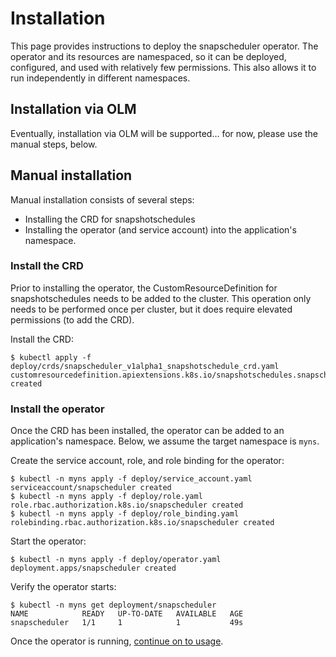 # Installation

This page provides instructions to deploy the snapscheduler operator. The
operator and its resources are namespaced, so it can be deployed, configured,
and used with relatively few permissions. This also allows it to run
independently in different namespaces.

## Installation via OLM

Eventually, installation via OLM will be supported... for now, please use the
manual steps, below.

## Manual installation

Manual installation consists of several steps:

* Installing the CRD for snapshotschedules
* Installing the operator (and service account) into the application's
  namespace.

### Install the CRD

Prior to installing the operator, the CustomResourceDefinition for
snapshotschedules needs to be added to the cluster. This operation only needs to
be performed once per cluster, but it does require elevated permissions (to add
the CRD).

Install the CRD:

```
$ kubectl apply -f deploy/crds/snapscheduler_v1alpha1_snapshotschedule_crd.yaml
customresourcedefinition.apiextensions.k8s.io/snapshotschedules.snapscheduler.backube created
```

### Install the operator

Once the CRD has been installed, the operator can be added to an application's
namespace. Below, we assume the target namespace is `myns`.

Create the service account, role, and role binding for the operator:

```
$ kubectl -n myns apply -f deploy/service_account.yaml
serviceaccount/snapscheduler created
$ kubectl -n myns apply -f deploy/role.yaml
role.rbac.authorization.k8s.io/snapscheduler created
$ kubectl -n myns apply -f deploy/role_binding.yaml
rolebinding.rbac.authorization.k8s.io/snapscheduler created
```

Start the operator:

```
$ kubectl -n myns apply -f deploy/operator.yaml
deployment.apps/snapscheduler created
```

Verify the operator starts:

```
$ kubectl -n myns get deployment/snapscheduler
NAME            READY   UP-TO-DATE   AVAILABLE   AGE
snapscheduler   1/1     1            1           49s
```

Once the operator is running, [continue on to usage](usage.md).
